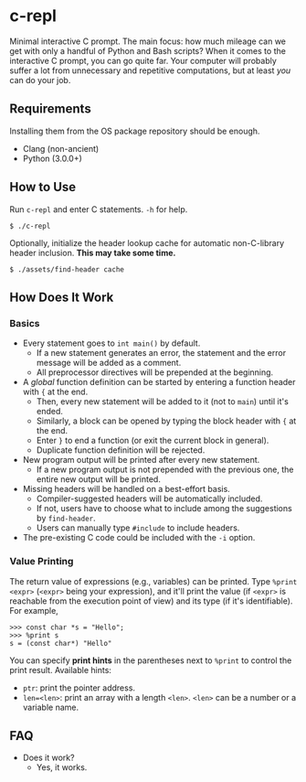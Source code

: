 # c-repl

Minimal interactive C prompt. The main focus: how much mileage can we get with only a handful of Python and Bash scripts? When it comes to the interactive C prompt, you can go quite far. Your computer will probably suffer a lot from unnecessary and repetitive computations, but at least _you_ can do your job.

## Requirements

Installing them from the OS package repository should be enough.

 - Clang (non-ancient)
 - Python (3.0.0+)

## How to Use

Run `c-repl` and enter C statements. `-h` for help.

```
$ ./c-repl
```

Optionally, initialize the header lookup cache for automatic non-C-library header inclusion. **This may take some time.**

```
$ ./assets/find-header cache
```


## How Does It Work

### Basics

 - Every statement goes to `int main()` by default.
    - If a new statement generates an error, the statement and the error message will be added as a comment.
    - All preprocessor directives will be prepended at the beginning.
 - A _global_ function definition can be started by entering a function header with `{` at the end.
    - Then, every new statement will be added to it (not to `main`) until it's ended.
    - Similarly, a block can be opened by typing the block header with `{` at the end.
    - Enter `}` to end a function (or exit the current block in general).
    - Duplicate function definition will be rejected.
 - New program output will be printed after every new statement.
    - If a new program output is not prepended with the previous one, the entire new output will be printed.
 - Missing headers will be handled on a best-effort basis.
    - Compiler-suggested headers will be automatically included.
    - If not, users have to choose what to include among the suggestions by `find-header`. 
    - Users can manually type `#include` to include headers.
 - The pre-existing C code could be included with the `-i` option.

### Value Printing

The return value of expressions (e.g., variables) can be printed. Type `%print <expr>` (`<expr>` being your expression), and it'll print the value (if `<expr>` is reachable from the execution point of view) and its type (if it's identifiable). For example,

```
>>> const char *s = "Hello";
>>> %print s
s = (const char*) "Hello"
```

You can specify **print hints** in the parentheses next to `%print` to control the print result. Available hints:

 - `ptr`: print the pointer address.
 - `len=<len>`: print an array with a length `<len>`. `<len>` can be a number or a variable name.

## FAQ

 - Does it work?
    - Yes, it works.
